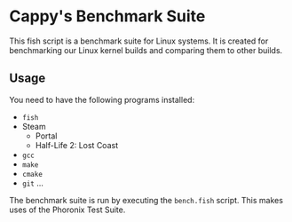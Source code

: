 # Cappy's Benchmark Suite

This fish script is a benchmark suite for Linux systems. It is created for benchmarking our Linux kernel builds and comparing them to other builds.

## Usage

You need to have the following programs installed:

- `fish`
- Steam
  - Portal
  - Half-Life 2: Lost Coast
- `gcc`
- `make`
- `cmake`
- `git`
...

The benchmark suite is run by executing the `bench.fish` script. This makes uses of the Phoronix Test Suite.
